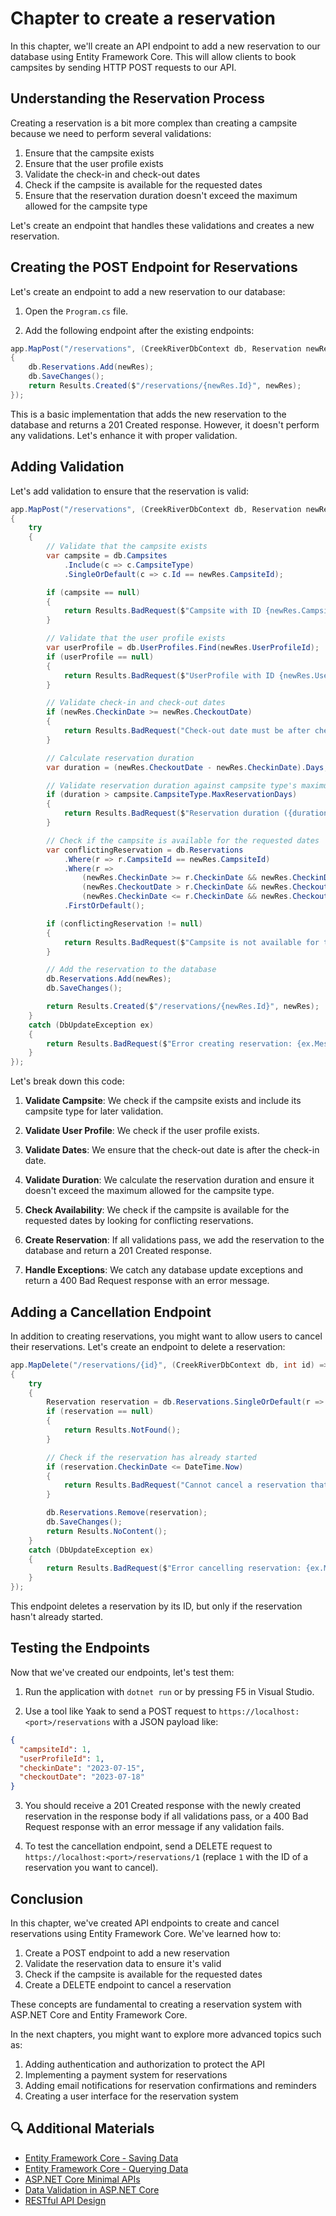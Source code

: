 # Chapter to create a reservation

In this chapter, we'll create an API endpoint to add a new reservation to our database using Entity Framework Core. This will allow clients to book campsites by sending HTTP POST requests to our API.

## Understanding the Reservation Process

Creating a reservation is a bit more complex than creating a campsite because we need to perform several validations:

1. Ensure that the campsite exists
2. Ensure that the user profile exists
3. Validate the check-in and check-out dates
4. Check if the campsite is available for the requested dates
5. Ensure that the reservation duration doesn't exceed the maximum allowed for the campsite type

Let's create an endpoint that handles these validations and creates a new reservation.

## Creating the POST Endpoint for Reservations

Let's create an endpoint to add a new reservation to our database:

1. Open the `Program.cs` file.

2. Add the following endpoint after the existing endpoints:

```csharp
app.MapPost("/reservations", (CreekRiverDbContext db, Reservation newRes) =>
{
    db.Reservations.Add(newRes);
    db.SaveChanges();
    return Results.Created($"/reservations/{newRes.Id}", newRes);
});
```

This is a basic implementation that adds the new reservation to the database and returns a 201 Created response. However, it doesn't perform any validations. Let's enhance it with proper validation.

## Adding Validation

Let's add validation to ensure that the reservation is valid:

```csharp
app.MapPost("/reservations", (CreekRiverDbContext db, Reservation newRes) =>
{
    try
    {
        // Validate that the campsite exists
        var campsite = db.Campsites
            .Include(c => c.CampsiteType)
            .SingleOrDefault(c => c.Id == newRes.CampsiteId);

        if (campsite == null)
        {
            return Results.BadRequest($"Campsite with ID {newRes.CampsiteId} does not exist.");
        }

        // Validate that the user profile exists
        var userProfile = db.UserProfiles.Find(newRes.UserProfileId);
        if (userProfile == null)
        {
            return Results.BadRequest($"UserProfile with ID {newRes.UserProfileId} does not exist.");
        }

        // Validate check-in and check-out dates
        if (newRes.CheckinDate >= newRes.CheckoutDate)
        {
            return Results.BadRequest("Check-out date must be after check-in date.");
        }

        // Calculate reservation duration
        var duration = (newRes.CheckoutDate - newRes.CheckinDate).Days;

        // Validate reservation duration against campsite type's maximum
        if (duration > campsite.CampsiteType.MaxReservationDays)
        {
            return Results.BadRequest($"Reservation duration ({duration} days) exceeds the maximum allowed for this campsite type ({campsite.CampsiteType.MaxReservationDays} days).");
        }

        // Check if the campsite is available for the requested dates
        var conflictingReservation = db.Reservations
            .Where(r => r.CampsiteId == newRes.CampsiteId)
            .Where(r =>
                (newRes.CheckinDate >= r.CheckinDate && newRes.CheckinDate < r.CheckoutDate) || // Check-in date falls within an existing reservation
                (newRes.CheckoutDate > r.CheckinDate && newRes.CheckoutDate <= r.CheckoutDate) || // Check-out date falls within an existing reservation
                (newRes.CheckinDate <= r.CheckinDate && newRes.CheckoutDate >= r.CheckoutDate)) // New reservation completely encompasses an existing reservation
            .FirstOrDefault();

        if (conflictingReservation != null)
        {
            return Results.BadRequest($"Campsite is not available for the requested dates. There is a conflicting reservation from {conflictingReservation.CheckinDate.ToShortDateString()} to {conflictingReservation.CheckoutDate.ToShortDateString()}.");
        }

        // Add the reservation to the database
        db.Reservations.Add(newRes);
        db.SaveChanges();

        return Results.Created($"/reservations/{newRes.Id}", newRes);
    }
    catch (DbUpdateException ex)
    {
        return Results.BadRequest($"Error creating reservation: {ex.Message}");
    }
});
```

Let's break down this code:

1. **Validate Campsite**: We check if the campsite exists and include its campsite type for later validation.

2. **Validate User Profile**: We check if the user profile exists.

3. **Validate Dates**: We ensure that the check-out date is after the check-in date.

4. **Validate Duration**: We calculate the reservation duration and ensure it doesn't exceed the maximum allowed for the campsite type.

5. **Check Availability**: We check if the campsite is available for the requested dates by looking for conflicting reservations.

6. **Create Reservation**: If all validations pass, we add the reservation to the database and return a 201 Created response.

7. **Handle Exceptions**: We catch any database update exceptions and return a 400 Bad Request response with an error message.


## Adding a Cancellation Endpoint

In addition to creating reservations, you might want to allow users to cancel their reservations. Let's create an endpoint to delete a reservation:

```csharp
app.MapDelete("/reservations/{id}", (CreekRiverDbContext db, int id) =>
{
    try
    {
        Reservation reservation = db.Reservations.SingleOrDefault(r => r.Id == id);
        if (reservation == null)
        {
            return Results.NotFound();
        }

        // Check if the reservation has already started
        if (reservation.CheckinDate <= DateTime.Now)
        {
            return Results.BadRequest("Cannot cancel a reservation that has already started.");
        }

        db.Reservations.Remove(reservation);
        db.SaveChanges();
        return Results.NoContent();
    }
    catch (DbUpdateException ex)
    {
        return Results.BadRequest($"Error cancelling reservation: {ex.Message}");
    }
});
```

This endpoint deletes a reservation by its ID, but only if the reservation hasn't already started.

## Testing the Endpoints

Now that we've created our endpoints, let's test them:

1. Run the application with `dotnet run` or by pressing F5 in Visual Studio.

2. Use a tool like Yaak to send a POST request to `https://localhost:<port>/reservations` with a JSON payload like:

```json
{
  "campsiteId": 1,
  "userProfileId": 1,
  "checkinDate": "2023-07-15",
  "checkoutDate": "2023-07-18"
}
```

3. You should receive a 201 Created response with the newly created reservation in the response body if all validations pass, or a 400 Bad Request response with an error message if any validation fails.

4. To test the cancellation endpoint, send a DELETE request to `https://localhost:<port>/reservations/1` (replace `1` with the ID of a reservation you want to cancel).

## Conclusion

In this chapter, we've created API endpoints to create and cancel reservations using Entity Framework Core. We've learned how to:

1. Create a POST endpoint to add a new reservation
2. Validate the reservation data to ensure it's valid
3. Check if the campsite is available for the requested dates
5. Create a DELETE endpoint to cancel a reservation

These concepts are fundamental to creating a reservation system with ASP.NET Core and Entity Framework Core.

In the next chapters, you might want to explore more advanced topics such as:

1. Adding authentication and authorization to protect the API
2. Implementing a payment system for reservations
3. Adding email notifications for reservation confirmations and reminders
4. Creating a user interface for the reservation system

## 🔍 Additional Materials

- [Entity Framework Core - Saving Data](https://docs.microsoft.com/en-us/ef/core/saving/)
- [Entity Framework Core - Querying Data](https://docs.microsoft.com/en-us/ef/core/querying/)
- [ASP.NET Core Minimal APIs](https://docs.microsoft.com/en-us/aspnet/core/fundamentals/minimal-apis)
- [Data Validation in ASP.NET Core](https://docs.microsoft.com/en-us/aspnet/core/mvc/models/validation)
- [RESTful API Design](https://docs.microsoft.com/en-us/azure/architecture/best-practices/api-design)